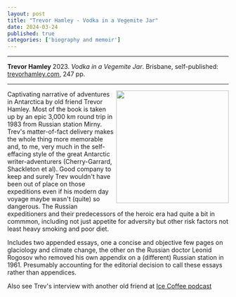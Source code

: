 ```yaml
---
layout: post
title: "Trevor Hamley - Vodka in a Vegemite Jar"
date: 2024-03-24
published: true
categories: ['biography and memoir']
---
```



***
<b>Trevor Hamley</b> 2023. _Vodka in a Vegemite Jar_. Brisbane, self-published: [trevorhamley.com](https://www.trevorhamley.com/), 247 pp.

***


<img width="256" align="right" src="https://images-na.ssl-images-amazon.com/images/S/compressed.photo.goodreads.com/books/1701824098i/203299093.jpg" alt=""> 

Captivating narrative of adventures in Antarctica by old friend Trevor Hamley.  Most of the book is taken up by an epic 3,000 km round trip in 1983 from Russian station Mirny.  Trev's matter-of-fact delivery makes the whole thing more memorable and, to me, very much in the self-effacing style of the great Antarctic writer-adventurers (Cherry-Garrard, Shackleton et al). Good company to keep and surely Trev wouldn't have been out of place on those expeditions even if his modern day voyage maybe wasn't (quite) so dangerous. The Russian expeditioners and their predecessors of the heroic era had quite a bit in commmon, including not just appetite for adversity but other risk factors not least heavy smoking and poor diet.    

Includes two appended essays, one a concise and objective few pages on glaciology and climate change, the other on the Russian doctor Leonid Rogosov who removed his own appendix on a (different) Russian station in 1961.  Presumably accounting for the editorial decision to call these essays rather than appendices.

Also see Trev's interview with another old friend at [Ice Coffee podcast](https://icecoffeepodcast.wordpress.com/2023/12/01/152-vodka-in-a-vegemite-jar-interview-with-trevor-hamley/)
